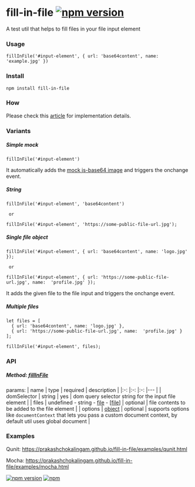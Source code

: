 # fill-in-file [![npm version](http://img.shields.io/npm/v/fill-in-file.svg?style=flat-square&color=success)](https://www.npmjs.com/package/fill-in-file "View this project on npm")

A test util that helps to fill files in your file input element

### Usage

```
fillInFile('#input-element', { url: 'base64content', name: 'example.jpg' })
```

### Install
```
npm install fill-in-file
```


### How

Please check this [article](https://dev.to/prakash_choks/codebytes-how-to-mock-upload-files-in-the-test-cases-1g87) for implementation details.



### Variants

##### Simple mock
 ```
fillInFile('#input-element')
```
It automatically adds the [mock js-base64 image](https://github.com/prakashchokalingam/fill-in-file/blob/master/mock/base64.js) and triggers the onchange event.

##### String
 ```
fillInFile('#input-element', 'base64content')
  
  or 
 
fillInFile('#input-element', 'https://some-public-file-url.jpg');
```

##### Single file object
 ```
fillInFile('#input-element', { url: 'base64content', name: 'logo.jpg' });
  
  or 
 
fillInFile('#input-element', { url: 'https://some-public-file-url.jpg', name:  'profile.jpg' });
```
It adds the given file to the file input and triggers the onchange event.

##### Multiple files

 ```
 let files = [
   { url: 'base64content', name: 'logo.jpg' },
   { url: 'https://some-public-file-url.jpg', name:  'profile.jpg' }
 ];

fillInFile('#input-element', files);
```

### API

##### Method: [fillInFile](https://github.com/prakashchokalingam/fill-in-file/blob/master/src/index.ts#L17)

params:
|   name	|   type	| required  	|   description	|
|:-:	|:-:	|:-:	|---	|
|  domSelector 	|  string 	|   yes	|  dom query selector string for the input file element 	|
|  files 	|  undefined - string - [file](https://github.com/prakashchokalingam/fill-in-file/blob/master/src/index.dto.ts) - [[file](https://github.com/prakashchokalingam/fill-in-file/blob/master/src/index.dto.ts)]	|   optional	|  file contents to be added to the file element 	|
| options | [object](https://github.com/prakashchokalingam/fill-in-file/blob/master/src/index.dto.ts#L16) 	|  optional 	|   supports options like `documentContext` that lets you pass a custom document context, by default util uses global document	|


### Examples

Qunit: https://prakashchokalingam.github.io/fill-in-file/examples/qunit.html

Mocha: https://prakashchokalingam.github.io/fill-in-file/examples/mocha.html

[![npm version](http://img.shields.io/npm/v/fill-in-file.svg?style=flat-square&color=success)](https://www.npmjs.com/package/fill-in-file "View this project on npm")
[![npm](https://img.shields.io/npm/dm/fill-in-file.svg?style=flat-square)](https://www.npmjs.com/package/fill-in-file)

